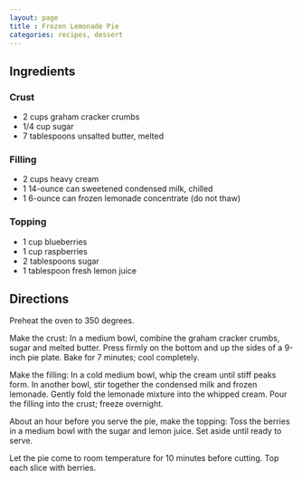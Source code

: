 ```yaml
---
layout: page
title : Frozen Lemonade Pie
categories: recipes, dessert
---
```


## Ingredients

### Crust

* 2 cups graham cracker crumbs
* 1/4 cup sugar
* 7 tablespoons unsalted butter, melted

### Filling

* 2 cups heavy cream
* 1 14-ounce can sweetened condensed milk, chilled
* 1 6-ounce can frozen lemonade concentrate (do not thaw)

### Topping

* 1 cup blueberries
* 1 cup raspberries
* 2 tablespoons sugar
* 1 tablespoon fresh lemon juice

## Directions

Preheat the oven to 350 degrees.

Make the crust: In a medium bowl, combine the graham cracker crumbs, sugar and melted butter. Press firmly on the bottom and up the sides of a 9-inch pie plate. Bake for 7 minutes; cool completely.

Make the filling: In a cold medium bowl, whip the cream until stiff peaks form. In another bowl, stir together the condensed milk and frozen lemonade. Gently fold the lemonade mixture into the whipped cream. Pour the filling into the crust; freeze overnight.

About an hour before you serve the pie, make the topping: Toss the berries in a medium bowl with the sugar and lemon juice. Set aside until ready to serve.

Let the pie come to room temperature for 10 minutes before cutting. Top each slice with berries.


